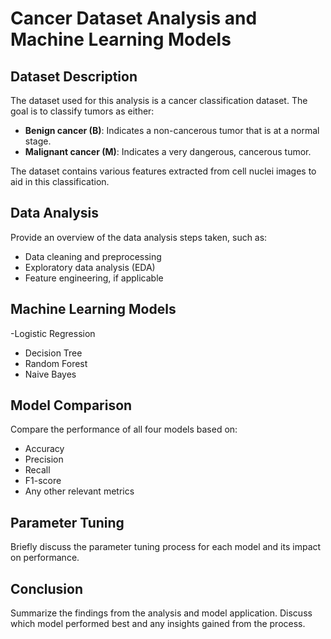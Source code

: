 # Cancer Dataset Analysis and Machine Learning Models

## Dataset Description
The dataset used for this analysis is a cancer classification dataset. The goal is to classify tumors as either:

- **Benign cancer (B)**: Indicates a non-cancerous tumor that is at a normal stage.
- **Malignant cancer (M)**: Indicates a very dangerous, cancerous tumor.

The dataset contains various features extracted from cell nuclei images to aid in this classification.

## Data Analysis
Provide an overview of the data analysis steps taken, such as:
- Data cleaning and preprocessing
- Exploratory data analysis (EDA)
- Feature engineering, if applicable

## Machine Learning Models

-Logistic Regression
- Decision Tree
- Random Forest
- Naive Bayes


## Model Comparison
Compare the performance of all four models based on:
- Accuracy
- Precision
- Recall
- F1-score
- Any other relevant metrics

## Parameter Tuning
Briefly discuss the parameter tuning process for each model and its impact on performance.

## Conclusion
Summarize the findings from the analysis and model application. Discuss which model performed best and any insights gained from the process.

